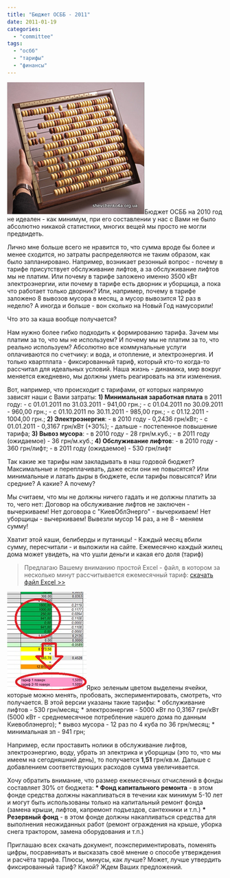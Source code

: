 ```yaml
---
title: "Бюджет ОСББ - 2011"
date: 2011-01-19
categories: 
  - "committee"
tags: 
  - "осбб"
  - "тарифы"
  - "финансы"
---
```


![Бюджет ОСББ на 2011 год](/wp-content/uploads/2011/01/Schety.jpg "Бюджет ОСББ на 2011 год")Бюджет ОСББ на 2010 год не идеален - как минимум, при его составлении у нас с Вами не было абсолютно никакой статистики, многих вещей мы просто не могли предвидеть.

Лично мне больше всего не нравится то, что сумма вроде бы более и менее сходится, но затраты распределяются не таким образом, как было запланировано. Например, возникает резонный вопрос - почему в тарифе присутствует обслуживание лифтов, а за обслуживание лифтов мы не платим. Или почему в тарифе заложено именно 3500 кВт электроэнергии, или почему в тарифе есть дворник и уборщица, а пока что работает только дворник? Или, например, почему в тарифе заложено 8 вывозов мусора в месяц, а мусор вывозится 12 раз в неделю? А иногда и больше - вон сколько на Новый Год намусорили!

Что это за каша вообще получается?

Нам нужно более гибко подходить к формированию тарифа. Зачем мы платим за то, что мы не используем? И почему мы не платим за то, что реально используем? Абсолютно все коммунальные услуги оплачиваются по счетчику: и вода, и отопление, и <!--more-->электроэнергия. И только квартплата - фиксированный тариф, который кто-то когда-то рассчитал для идеальных условий. Наша жизнь - динамика, мир вокруг меняется ежедневно, мы должны уметь реагировать на эти изменения.

Вот, например, что происходит с тарифами, от которых напрямую зависят наши с Вами затраты: **1) Минимальная заработная плата** в 2011 году: - с 01.01.2011 по 31.03.2011 - 941,00 грн.; - с 01.04.2011 по 30.09.2011 - 960,00 грн.; - с 01.10.2011 по 30.11.2011 - 985,00 грн.; - с 01.12.2011 - 1004,00 грн.; **2) Электроэнергия**: - в 2010 году - 0,2436 грн/кВт; - с 01.01.2011 - 0,3167 грн/кВт (+30%); - дальше - постепенное повышение тарифа; **3) Вывоз мусора**: - в 2010 году - 28 грн/м.куб.; - в 2011 году (ожидаемое) - 36 грн/м.куб.; **4) Обслуживание лифтов**: - в 2010 году - 360 грн/лифт; - в 2011 году (ожидаемое) - 530 грн/лифт

Так какие же тарифы нам закладывать в наш годовой бюджет? Максимальные и переплачивать, даже если они не повысятся? Или минимальные и латать дыры в бюджете, если тарифы повысятся? Или средние? А какие? А почему?

Мы считаем, что мы не должны ничего гадать и не должны платить за то, чего нет: Договор на обслуживание лифтов не заключен - вычеркиваем! Нет договора с "КиевОблЭнерго" - вычеркиваем! Нет уборщицы - вычеркиваем! Вывезли мусор 14 раз, а не 8 - меняем сумму!

Хватит этой каши, белиберды и путаницы! - Каждый месяц вбили сумму, пересчитали - и выложили на сайте. Ежемесячно каждый жилец дома может увидеть, на что ушли деньги и какая его доля (тариф)

> Предлагаю Вашему вниманию простой Excel - файл, в котором за несколько минут рассчитывается ежемесячный тариф: [скачать файл Excel >>](/wp-content/uploads/2011/01/Budget2011.xls "Скачать бюджет ОСББ")

![Бюджет](/wp-content/uploads/2011/01/budj.jpg "Бюджет")Ярко зеленым цветом выделены ячейки, которые можно менять, пробовать, экспериментировать, смотреть, что получается. В этой версии указаны такие тарифы: \* обслуживание лифтов - 530 грн/месяц; \* электроэнергия - 5000 кВт по 0,3167 грн/кВт (5000 кВт - среднемесячное потребление нашего дома по данным Киевоблэнерго); \* вывоз мусора - 12 раз по 4 куба по 36 грн/месяц; \* минимальная зп - 941 грн;

Например, если проставить нолики в обслуживание лифтов, электроэнергию, воду, убрать зп электрика и уборщицы (это то, что мы имеем на сегодняшний день), то получается **1,51** грн/кв.м. Дальше с добавлением соответствующих расходов сумма увеличивается.

Хочу обратить внимание, что размер ежемесячных отчислений в фонды составляет 30% от бюджета: **\* Фонд капитального ремонта** - в этом фонде средства должны накапливаться в течении как минимум 5-10 лет и могут быть использованы только на капитальный ремонт фонда (замена крыши, лифтов, капремонт подъездов, сантехники и т.п.) **\* Резервный фонд** - в этом фонде должны накапливаться средства для выполнения неожиданных работ (ремонт ограждения на крыше, уборка снега трактором, замена оборудования и т.п.)

Приглашаю всех скачать документ, поэкспериментировать, поменять цифры, посравнивать и высказать своё мнение о способе утверждения и расчёта тарифа. Плюсы, минусы, как лучше? Может, лучше утвердить фиксированный тариф? Какой? Ждем Ваших предложений.
